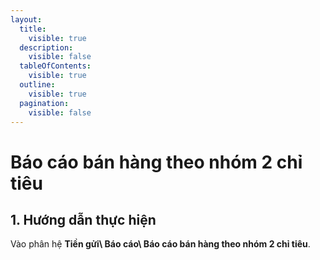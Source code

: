 ```yaml
---
layout:
  title:
    visible: true
  description:
    visible: false
  tableOfContents:
    visible: true
  outline:
    visible: true
  pagination:
    visible: false
---
```


# Báo cáo bán hàng theo nhóm 2 chỉ tiêu

## 1.      Hướng dẫn thực hiện

Vào phân hệ **Tiền gửi\ Báo cáo\ Báo cáo bán hàng theo nhóm 2 chỉ tiêu**.

<figure><img src="../.gitbook/assets/sb_4 (13).png" alt=""><figcaption></figcaption></figure>
